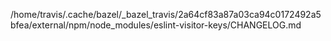 /home/travis/.cache/bazel/_bazel_travis/2a64cf83a87a03ca94c0172492a5bfea/external/npm/node_modules/eslint-visitor-keys/CHANGELOG.md